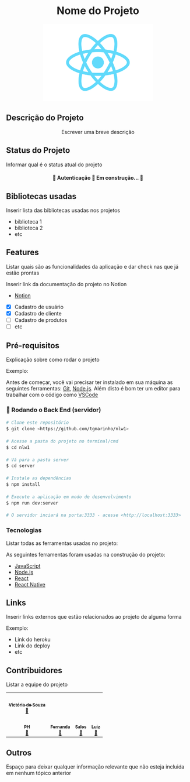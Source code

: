 <h1 align="center">Nome do Projeto</h1>

<div align="center"> 
<img src="https://github.com/nand5a/mark1/blob/master/src/logo.svg" width="300px">
</div>

## Descrição do Projeto
<p align="center">Escrever uma breve descrição</p>

## Status do Projeto

<p> Informar qual é o status atual do projeto </p>

<h4 align="center"> 
	🚧  Autenticação 🌊 Em construção...  🚧
</h4>

## Bibliotecas usadas

<p> Inserir lista das bibliotecas usadas nos projetos </p>

* biblioteca 1
* biblioteca 2
* etc

## Features

<p> Listar quais são as funcionalidades da aplicação e dar check nas que já estão prontas</p>
<p> Inserir link da documentação do projeto no Notion </p>

- [Notion](https://www.javascript.com/](https://www.notion.so/109de6d33d8f41a0a08dd7f8ca5db58a?v=579c18847e184b9fa5b5cd73ee07f7dc))

- [x] Cadastro de usuário
- [x] Cadastro de cliente
- [ ] Cadastro de produtos
- [ ] etc

## Pré-requisitos 

<p> Explicação sobre como rodar o projeto </p>
<p> Exemplo: </p>

Antes de começar, você vai precisar ter instalado em sua máquina as seguintes ferramentas:
[Git](https://git-scm.com), [Node.js](https://nodejs.org/en/). 
Além disto é bom ter um editor para trabalhar com o código como [VSCode](https://code.visualstudio.com/)

### 🎲 Rodando o Back End (servidor)

```bash
# Clone este repositório
$ git clone <https://github.com/tgmarinho/nlw1>

# Acesse a pasta do projeto no terminal/cmd
$ cd nlw1

# Vá para a pasta server
$ cd server

# Instale as dependências
$ npm install

# Execute a aplicação em modo de desenvolvimento
$ npm run dev:server

# O servidor inciará na porta:3333 - acesse <http://localhost:3333>
```

### Tecnologias

<p> Listar todas as ferramentas usadas no projeto: </p>

As seguintes ferramentas foram usadas na construção do projeto:

- [JavaScript](https://www.javascript.com/)
- [Node.js](https://nodejs.org/en/)
- [React](https://pt-br.reactjs.org/)
- [React Native](https://reactnative.dev/)

## Links

<p> Inserir links externos que estão relacionados ao projeto de alguma forma </p>

Exemplo:

* Link do heroku
* Link do deploy
* etc

## Contribuidores

<p> Listar a equipe do projeto </p>

<table>
  <tr>
    <td align="center"><a href="https://fluxoconsultoria.poli.ufrj.br/"><img style="border-radius: 50%;" src="https://avatars.githubusercontent.com/u/55673442?v=4" width="100px;" alt=""/><br /><sub><b>Victória de Souza</b></sub></a><br /><a href="https://fluxoconsultoria.poli.ufrj.br/" title="Fluxo Consultoria">🌊</a></td>
  <tr>
    <td align="center"><a href="https://fluxoconsultoria.poli.ufrj.br/"><img style="border-radius: 50%;" src="https://avatars.githubusercontent.com/u/92770101?v=4" width="100px;" alt=""/><br /><sub><b>PH</b></sub></a><br /><a href="https:https://fluxoconsultoria.poli.ufrj.br/" title="Rocketseat">🌊</a></td>
    <td align="center"><a href="https://fluxoconsultoria.poli.ufrj.br/"><img style="border-radius: 50%;" src="https://avatars.githubusercontent.com/u/97253990?v=4" width="100px;" alt=""/><br /><sub><b>Fernanda</b></sub></a><br /><a href="https://fluxoconsultoria.poli.ufrj.br/" title="Rocketseat">🌊</a></td>
    <td align="center"><a href="https://fluxoconsultoria.poli.ufrj.br/"><img style="border-radius: 50%;" src="https://avatars.githubusercontent.com/u/92528252?v=4" width="100px;" alt=""/><br /><sub><b>Sales</b></sub></a><br /><a href="https://fluxoconsultoria.poli.ufrj.br/" title="Rocketseat">🌊</a></td>
    <td align="center"><a href="https://fluxoconsultoria.poli.ufrj.br/"><img style="border-radius: 50%;" src="https://avatars.githubusercontent.com/u/91763680?v=4" width="100px;" alt=""/><br /><sub><b>Luiz</b></sub></a><br /><a href="https://fluxoconsultoria.poli.ufrj.br/" title="Rocketseat">🌊
  </tr>
</table>

## Outros 
	
<p> Espaço para deixar qualquer informação relevante que não esteja incluida em nenhum tópico anterior </p>
